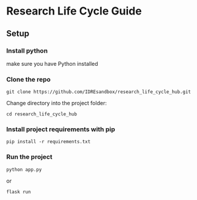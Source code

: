 # Research Life Cycle Guide

## Setup

### Install python
make sure you have Python installed

### Clone the repo
`git clone https://github.com/IDREsandbox/research_life_cycle_hub.git`

Change directory into the project folder:

`cd research_life_cycle_hub`

### Install project requirements with pip
`pip install -r requirements.txt`

### Run the project
`python app.py`

or

`flask run`
